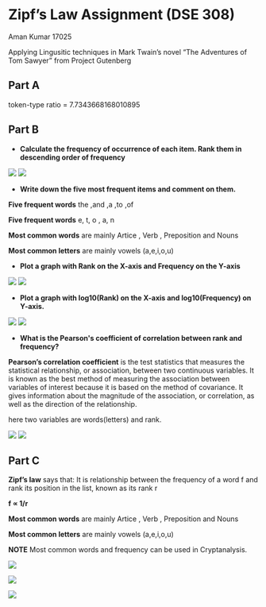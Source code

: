 # Zipf’s Law Assignment (DSE 308)

Aman Kumar 17025


Applying Lingusitic techniques in Mark Twain’s novel “The Adventures of Tom Sawyer” from Project Gutenberg

## Part A

token-type ratio = 7.7343668168010895

## Part B

* **Calculate the frequency of occurrence of each item. Rank them in descending order of frequency**

![](word_freq.png) ![](letter_freq.png)

* **Write down the five most frequent items and comment on them.**

**Five frequent words** the ,and ,a ,to ,of

**Five frequent words** e, t, o , a, n

**Most common words** are mainly Artice , Verb , Preposition and Nouns

**Most common letters** are mainly vowels (a,e,i,o,u)

* **Plot a graph with Rank on the X-axis and Frequency on the Y-axis**

![](word_graph.png) ![](letter_graph.png)

* **Plot a graph with log10(Rank) on the X-axis and log10(Frequency) on Y-axis.**

![](word_graph_log.png) ![](letter_graph_log.png)

* **What is the Pearson's coefficient of correlation between rank and frequency?**

**Pearson’s correlation coefficient** is the test statistics that measures the statistical relationship, or association, between two continuous variables.  It is known as the best method of measuring the association between variables of interest because it is based on the method of covariance.  It gives information about the magnitude of the association, or correlation, as well as the direction of the relationship.

here two variables are words(letters) and rank.



![](word_pearson_corelation.png) ![](word_pearson_corelation.png)



## Part C

**Zipf’s law** says that: It is relationship between the frequency of a word f and rank its position in the list, known as its rank r
 
**f ∝ 1/r**

**Most common words** are mainly Artice , Verb , Preposition and Nouns

**Most common letters** are mainly vowels (a,e,i,o,u)
 
**NOTE**  Most common words and frequency can be used in Cryptanalysis.


![](word.png)

![](word-vs-part-of-speech.png)

![](letter.png)





